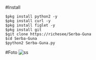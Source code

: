 #Install
```$apt update && apt upgrade -y
$pkg install python2 -y
$pkg install curl -y
$pkg install figlet -y
$pkg install git
$git clone https://richesee/Serba-Guna
$cd Serba-Guna
$python2 Serba-Guna.py
```
#Foto
![ss](content://com.android.chrome.FileProvider/images/screenshot/16143610283821145448611.jpg)
